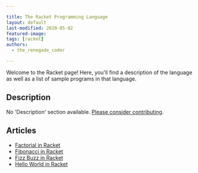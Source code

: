 ```yaml
---

title: The Racket Programming Language
layout: default
last-modified: 2020-05-02
featured-image: 
tags: [racket]
authors:
  - the_renegade_coder

---
```


Welcome to the Racket page! Here, you'll find a description of the language as well as a list of sample programs in that language.

## Description

No 'Description' section available. [Please consider contributing](https://github.com/TheRenegadeCoder/sample-programs-website).

## Articles

- [Factorial in Racket](https://sampleprograms.io/projects/factorial/racket)
- [Fibonacci in Racket](https://sampleprograms.io/projects/fibonacci/racket)
- [Fizz Buzz in Racket](https://sampleprograms.io/projects/fizz-buzz/racket)
- [Hello World in Racket](https://sampleprograms.io/projects/hello-world/racket)